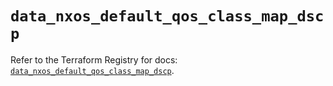 # `data_nxos_default_qos_class_map_dscp`

Refer to the Terraform Registry for docs: [`data_nxos_default_qos_class_map_dscp`](https://registry.terraform.io/providers/ciscodevnet/nxos/0.5.10/docs/data-sources/default_qos_class_map_dscp).
